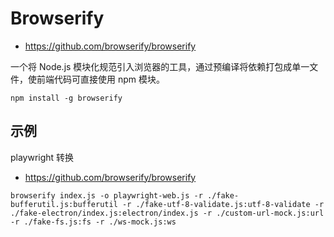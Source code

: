 # Browserify

- https://github.com/browserify/browserify

一个将 Node.js 模块化规范引入浏览器的工具，通过预编译将依赖打包成单一文件，使前端代码可直接使用 npm 模块。

```shell
npm install -g browserify
```

## 示例

playwright 转换

- https://github.com/browserify/browserify

```shell
browserify index.js -o playwright-web.js -r ./fake-bufferutil.js:bufferutil -r ./fake-utf-8-validate.js:utf-8-validate -r ./fake-electron/index.js:electron/index.js -r ./custom-url-mock.js:url -r ./fake-fs.js:fs -r ./ws-mock.js:ws
```
